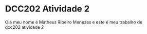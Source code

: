 # DCC202 Atividade 2

Olá meu nome é Matheus Ribeiro Menezes e este é meu trabalho de dcc202 atividade 2